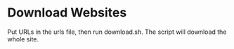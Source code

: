 # Download Websites

Put URLs in the urls file, then run download.sh. The script will download the whole site.
